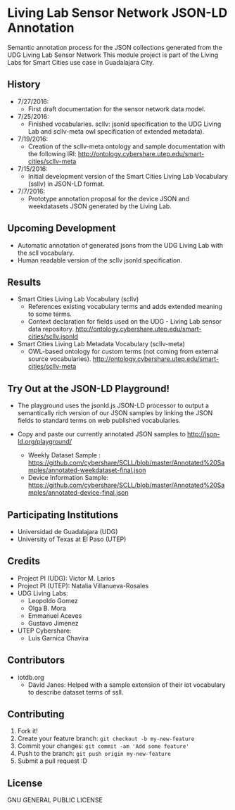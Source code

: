 # Living Lab Sensor Network JSON-LD Annotation
Semantic annotation process for the JSON collections generated from the UDG Living Lab Sensor Network
This module project is part of the Living Labs for Smart Cities use case in Guadalajara City.

## History
+ 7/27/2016:
	- First draft documentation for the sensor network data model.
+ 7/25/2016:
	- Finished vocabularies. scllv: jsonld specification to the UDG Living Lab  and scllv-meta owl specification of extended metadata).
+ 7/19/2016:
	- Creation of the scllv-meta ontology and sample documentation with the following IRI:
	  http://ontology.cybershare.utep.edu/smart-cities/scllv-meta
+ 7/15/2016:
	- Initial development version of the Smart Cities Living Lab Vocabulary (ssllv) in JSON-LD format.
+ 7/7/2016: 
	- Prototype annotation proposal for the device JSON and weekdatasets JSON generated by the Living Lab.

## Upcoming Development
+ Automatic annotation of generated jsons from the UDG Living Lab with the scll vocabulary.
+ Human readable version of the scllv jsonld specification.

## Results
+ Smart Cities Living Lab Vocabulary (scllv)
	- References existing vocabulary terms and adds extended meaning to some terms.
	- Context declaration for fields used on the UDG - Living Lab sensor data repository. 
		http://ontology.cybershare.utep.edu/smart-cities/scllv.jsonld
+ Smart Cities Living Lab Metadata Vocabulary (scllv-meta)
	- OWL-based ontology for custom terms (not coming from external source vocabularies).
		http://ontology.cybershare.utep.edu/smart-cities/scllv-meta
	
## Try Out at the JSON-LD Playground!
+ The playground uses the jsonld.js JSON-LD processor to output a semantically rich version of our JSON samples by linking the JSON fields to standard terms on web published vocabularies.
  
+ Copy and paste our currently annotated JSON samples to http://json-ld.org/playground/
	- Weekly Dataset Sample : https://github.com/cybershare/SCLL/blob/master/Annotated%20Samples/annotated-weekdataset-final.json
	- Device Information Sample: https://github.com/cybershare/SCLL/blob/master/Annotated%20Samples/annotated-device-final.json

## Participating Institutions
+ Universidad de Guadalajara (UDG)
+ University of Texas at El Paso (UTEP)

## Credits
+ Project PI (UDG): Victor M. Larios
+ Project PI (UTEP): Natalia Villanueva-Rosales
+ UDG Living Labs:
	- Leopoldo Gomez
	- Olga B. Mora
	- Emmanuel Aceves
	- Gustavo Jimenez
+ UTEP Cybershare:
	- Luis Garnica Chavira

## Contributors
+ iotdb.org
	- David Janes: Helped with a sample extension of their iot vocabulary to describe dataset terms of ssll.

## Contributing
1. Fork it!
2. Create your feature branch: `git checkout -b my-new-feature`
3. Commit your changes: `git commit -am 'Add some feature'`
4. Push to the branch: `git push origin my-new-feature`
5. Submit a pull request :D
	
## License
  GNU GENERAL PUBLIC LICENSE
